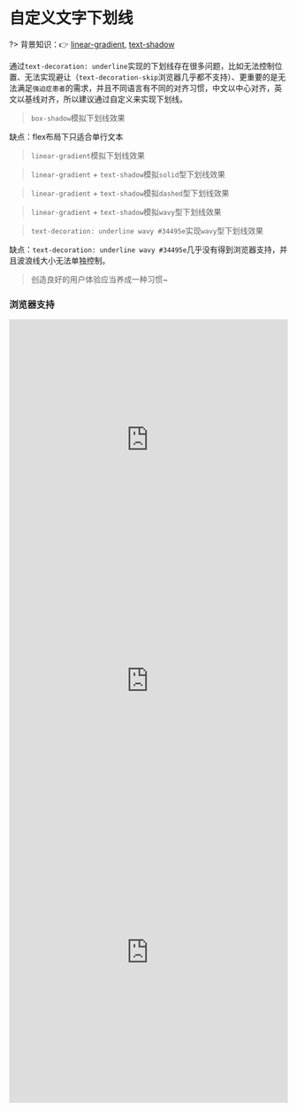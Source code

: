 # 自定义文字下划线

?> 背景知识：:point_right: [linear-gradient](https://developer.mozilla.org/zh-CN/docs/Web/CSS/linear-gradient), [text-shadow](https://developer.mozilla.org/zh-CN/docs/Web/CSS/text-shadow)

通过`text-decoration: underline`实现的下划线存在很多问题，比如无法控制位置、无法实现避让（`text-decoration-skip`浏览器几乎都不支持）、更重要的是无法满足`强迫症患者`的需求，并且不同语言有不同的对齐习惯，中文以中心对齐，英文以基线对齐，所以建议通过自定义来实现下划线。

> `box-shadow`模拟下划线效果

<vuep template="#underline-solid-cn-shadow"></vuep>

<script v-pre type="text/x-template" id="underline-solid-cn-shadow">
<style>
  main {
    width: 100%;
    display: flex;
    flex-direction: column;
    align-items: center;
    padding: 39px 0;
    user-select: none;
    font: 14px / 1 Helvetica, sans-serif;
  }
  p {
    line-height: 18px;
    box-shadow: 0 -1px 0 0 gray inset;
  }
</style>
<template>
  <main ref="main">
    <p>请给我添加一条能看能看能看的下划线！</p>
  </main>
</template>
<script>
</script>
</script>

缺点：flex布局下只适合单行文本

> `linear-gradient`模拟下划线效果

<vuep template="#underline-solid-cn"></vuep>

<script v-pre type="text/x-template" id="underline-solid-cn">
<style>
  main {
    width: 100%;
    display: flex;
    flex-direction: column;
    align-items: center;
    padding: 39px 0;
    user-select: none;
    font: 14px / 1.5 Helvetica, sans-serif;
  }
  p {
    line-height: 1.5em; /* 避免样式干扰 */
    background: linear-gradient(#34495e, #34495e) no-repeat;
    background-size: 100% 1px;
    background-position: 0 18px;
  }
  p:hover {
    animation: text-underline-slideInLeft 1.2s linear infinite forwards;
  }
</style>
<template>
  <main ref="main">
    <p>请给我添加一条能看能看能看的下划线！</p>
  </main>
</template>
<script>
</script>
</script>

> `linear-gradient` + `text-shadow`模拟`solid`型下划线效果

<vuep template="#underline-solid"></vuep>

<script v-pre type="text/x-template" id="underline-solid">
<style>
  main {
    width: 100%;
    display: flex;
    flex-direction: column;
    align-items: center;
    padding: 39px 0;
    user-select: none;
    font: 18px / 1 Helvetica, sans-serif;
  }
  p {
    background: linear-gradient(#34495e, #34495e) no-repeat;
    background-size: 100% 1px;
    background-position: 0 21px;
    text-shadow: .05em 0 white, -.05em 0 white; /* 避让超出基线以下的部分*/
  }
  p:hover {
    animation: text-underline-slideInLeft 1.2s linear infinite forwards;
  }
</style>
<template>
  <main ref="main">
    <p>CSS tricks web developerperpers need to know!</p>
  </main>
</template>
<script>
</script>
</script>

> `linear-gradient` + `text-shadow`模拟`dashed`型下划线效果

<vuep template="#underline-dashed"></vuep>

<script v-pre type="text/x-template" id="underline-dashed">
<style>
  main {
    width: 100%;
    display: flex;
    flex-direction: column;
    align-items: center;
    padding: 39px 0;
    user-select: none;
    font: 18px / 1 Helvetica, sans-serif;
  }
  p {
    background: linear-gradient(90deg, #34495e 66%, transparent 0) repeat-x;
    background-size: .3em 1px;
    background-position: 0 21px;
    text-shadow: .05em 0 white, -.05em 0 white; /* 避让超出基线以下的部分*/
  }
</style>
<template>
  <main ref="main">
    <p>CSS tricks web developerperpers need to know!</p>
  </main>
</template>
<script>
</script>
</script>

> `linear-gradient` + `text-shadow`模拟`wavy`型下划线效果

<vuep template="#underline-wavy-gradient"></vuep>

<script v-pre type="text/x-template" id="underline-wavy-gradient">
<style>
  main {
    width: 100%;
    display: flex;
    flex-direction: column;
    align-items: center;
    padding: 39px 0;
    user-select: none;
    font: 18px / 1 Helvetica, sans-serif;
  }
  p {
    background: linear-gradient(45deg, transparent 45%, #34495e 45%, #34495e 60%, transparent 0),
                linear-gradient(-45deg, transparent 45%, #34495e 45%, #34495e 60%, transparent 0);
    background-repeat: repeat-x;
    background-size: .3em .15em;
    background-position: 0 21px, .2em 21px;
    text-shadow: .05em 0 white, -.05em 0 white; /* 避让超出基线以下的部分*/
  }
</style>
<template>
  <main ref="main">
    <p>CSS tricks web developerperpers need to know!</p>
  </main>
</template>
<script>
</script>
</script>

> `text-decoration: underline wavy #34495e`实现`wavy`型下划线效果

<vuep template="#underline-wavy"></vuep>

<script v-pre type="text/x-template" id="underline-wavy">
<style>
  main {
    width: 100%;
    display: flex;
    flex-direction: column;
    align-items: center;
    padding: 39px 0;
    user-select: none;
    font: 18px / 1 Helvetica, sans-serif;
  }
  p {
    text-decoration: underline wavy #34495e;
  }
</style>
<template>
  <main ref="main">
    <p>CSS tricks web developerperpers need to know!</p>
  </main>
</template>
<script>
</script>
</script>

缺点：`text-decoration: underline wavy #34495e`几乎没有得到浏览器支持，并且波浪线大小无法单独控制。

> 创造良好的用户体验应当养成一种习惯~

### 浏览器支持

<iframe src="https://caniuse.bitsofco.de/embed/index.html?feat=css-gradients&amp;periods=future_1,current,past_1,past_2,past_3&amp;accessible-colours=false" frameborder="0" width="100%" height="436px"></iframe>

<iframe src="https://caniuse.bitsofco.de/embed/index.html?feat=css-textshadow&amp;periods=future_1,current,past_1,past_2,past_3&amp;accessible-colours=false" frameborder="0" width="100%" height="436px"></iframe>

<iframe src="https://caniuse.bitsofco.de/embed/index.html?feat=text-decoration&amp;periods=future_1,current,past_1,past_2,past_3&amp;accessible-colours=false" frameborder="0" width="100%" height="545px"></iframe>
